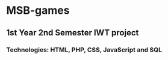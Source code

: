 # MSB-games
## 1st Year 2nd Semester IWT project
### Technologies: HTML, PHP, CSS, JavaScript and SQL

